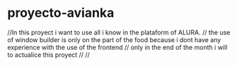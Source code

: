 # proyecto-avianka
//In this proyect i want to use all i know in the plataform of ALURA.
// the use of window builder is only on the part of the food because i dont have any experience with the use of the frontend
// only in the end of the month i will to actualice this proyect 
// 
// 
